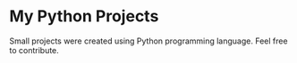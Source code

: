 # My Python Projects
Small projects were created using Python programming language.
Feel free to contribute.
